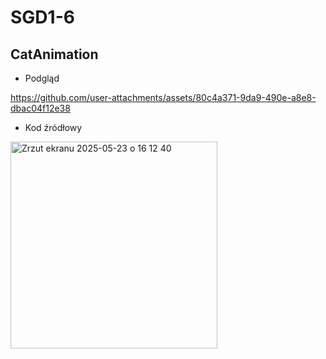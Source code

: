 # SGD1-6

## CatAnimation
* Podgląd


https://github.com/user-attachments/assets/80c4a371-9da9-490e-a8e8-dbac04f12e38


* Kod źródłowy

<img width="331" alt="Zrzut ekranu 2025-05-23 o 16 12 40" src="https://github.com/user-attachments/assets/4b6693ec-9b5b-449a-a23c-b30d32a53d30" />
